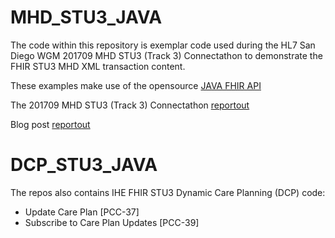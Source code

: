 # MHD_STU3_JAVA

The code within this repository is exemplar code used during the HL7 San Diego WGM 201709 MHD STU3 (Track 3) Connectathon to demonstrate the FHIR STU3 MHD XML transaction content. 

These examples make use of the opensource [JAVA FHIR API](https://github.com/jamesagnew/hapi-fhir/)

The 201709 MHD STU3 (Track 3) Connectathon [reportout](https://www.dropbox.com/s/hrbuj69fs1x61er/MHD_STU3_TRACK.pptx?dl=0)

Blog post [reportout](https://healthcaresecprivacy.blogspot.com/2017/09/fhir-connectathon-of-ihe-mhd-profile.html)


# DCP_STU3_JAVA

The repos also contains IHE FHIR STU3 Dynamic Care Planning (DCP) code:

- Update Care Plan [PCC-37]
- Subscribe to Care Plan Updates [PCC-39]

